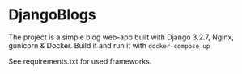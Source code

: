 # DjangoBlogs

The project is a simple blog web-app built with Django 3.2.7, Nginx, gunicorn & Docker. Build it and run it with
`docker-compose up` 

See requirements.txt for used frameworks.
